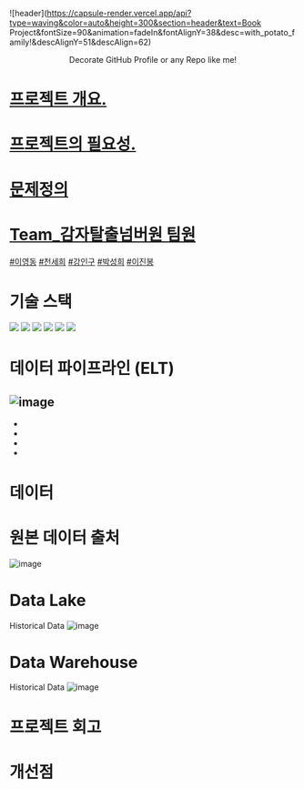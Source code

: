 ![header](https://capsule-render.vercel.app/api?type=waving&color=auto&height=300&section=header&text=Book Project&fontSize=90&animation=fadeIn&fontAlignY=38&desc=with_potato_family!&descAlignY=51&descAlign=62)
<p align='center'> Decorate GitHub Profile or any Repo like me! </p>
<p align='center'>
  <a href="https://github.com/kyechan99/capsule-render/labels/Idea">


# 프로젝트 개요.

# 프로젝트의 필요성.

# 문제정의

# Team_감자탈출넘버원 팀원
[#이영동](https://github.com/leeyoungdong) [#천세희](https://github.com/Alice1304) [#강인구](https://github.com/okok7272) [#박성희](https://github.com/aurorave) [#이진봉](https://img1.daumcdn.net/thumb/R800x0/?scode=mtistory2&fname=https%3A%2F%2Fk.kakaocdn.net%2Fdn%2FciOs8M%2Fbtq0oa3h0xS%2FCgClHwDFFtYq1fta4dkkw0%2Fimg.jpg)

# 기술 스택
<img src="https://img.shields.io/badge/Python-3776AB?style=for-the-badge&logo=Python&logoColor=white"> <img src="https://img.shields.io/badge/Amazon S3-569A31?style=for-the-badge&logo=Amazon S3&logoColor=white"> <img src="https://img.shields.io/badge/Amazon EC2-FF9900?style=for-the-badge&logo=Amazon EC2&logoColor=white"> <img src="https://img.shields.io/badge/Apache Airflow-017CEE?style=for-the-badge&logo=Apache Airflow&logoColor=white"> <img src="https://img.shields.io/badge/MySQL-4479A1?style=for-the-badge&logo=MySQL&logoColor=white"> <img src="https://img.shields.io/badge/Tableau-E97627?style=for-the-badge&logo=Tableau&logoColor=white">

# 데이터 파이프라인 (ELT)
![image](https://user-images.githubusercontent.com/87170837/206433156-b03af7cb-52b3-40e3-865d-bf887af15b67.png)
- 
-
-
-
-

# 데이터
# 원본 데이터 출처
![image](https://user-images.githubusercontent.com/87170837/206435454-2cee3552-334e-4e81-a36e-3528ee6e566c.png)

# Data Lake
Historical Data
![image](https://user-images.githubusercontent.com/87170837/206432241-543fc326-cb8e-4fd3-a4bf-d18804cc7bdc.png)

# Data Warehouse
Historical Data
![image](https://user-images.githubusercontent.com/87170837/206432283-2acd02c2-2594-4883-90ad-e21b832aeb10.png)

# 

# 프로젝트 회고

# 개선점
